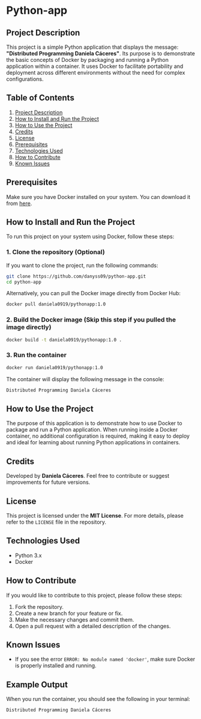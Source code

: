 
# Python-app

## Project Description
This project is a simple Python application that displays the message: **"Distributed Programming Daniela Cáceres"**. Its purpose is to demonstrate the basic concepts of Docker by packaging and running a Python application within a container. It uses Docker to facilitate portability and deployment across different environments without the need for complex configurations.

## Table of Contents
1. [Project Description](#project-description)  
2. [How to Install and Run the Project](#how-to-install-and-run-the-project)  
3. [How to Use the Project](#how-to-use-the-project)  
4. [Credits](#credits)  
5. [License](#license)  
6. [Prerequisites](#prerequisites)  
7. [Technologies Used](#technologies-used)  
8. [How to Contribute](#how-to-contribute)  
9. [Known Issues](#known-issues)  

## Prerequisites
Make sure you have Docker installed on your system. You can download it from [here](https://www.docker.com/products/docker-desktop).

## How to Install and Run the Project
To run this project on your system using Docker, follow these steps:

### 1. Clone the repository (Optional)
If you want to clone the project, run the following commands:

```bash
git clone https://github.com/danyss09/python-app.git
cd python-app
```

Alternatively, you can pull the Docker image directly from Docker Hub:

```bash
docker pull daniela0919/pythonapp:1.0
```

### 2. Build the Docker image (Skip this step if you pulled the image directly)

```bash
docker build -t daniela0919/pythonapp:1.0 .
```

### 3. Run the container

```bash
docker run daniela0919/pythonapp:1.0
```

The container will display the following message in the console:

```bash
Distributed Programming Daniela Cáceres
```

## How to Use the Project
The purpose of this application is to demonstrate how to use Docker to package and run a Python application. When running inside a Docker container, no additional configuration is required, making it easy to deploy and ideal for learning about running Python applications in containers.

## Credits
Developed by **Daniela Cáceres**. Feel free to contribute or suggest improvements for future versions.

## License
This project is licensed under the **MIT License**. For more details, please refer to the `LICENSE` file in the repository.

## Technologies Used
- Python 3.x
- Docker

## How to Contribute
If you would like to contribute to this project, please follow these steps:

1. Fork the repository.
2. Create a new branch for your feature or fix.
3. Make the necessary changes and commit them.
4. Open a pull request with a detailed description of the changes.

## Known Issues
- If you see the error `ERROR: No module named 'docker'`, make sure Docker is properly installed and running.

## Example Output
When you run the container, you should see the following in your terminal:

```bash
Distributed Programming Daniela Cáceres
```
```
